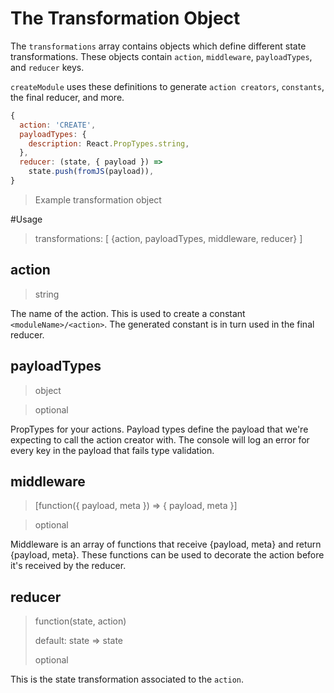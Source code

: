 # The Transformation Object

The `transformations` array contains objects which define different state transformations. These objects contain `action`, `middleware`, `payloadTypes`, and `reducer` keys. 

`createModule` uses these definitions to generate `action creators`, `constants`, the final reducer, and more.

```js
{
  action: 'CREATE',
  payloadTypes: {
    description: React.PropTypes.string,
  },
  reducer: (state, { payload }) =>
    state.push(fromJS(payload)),
}
```
> Example transformation object

#Usage
> transformations: [ {action, payloadTypes, middleware, reducer} ]

## action
> string

The name of the action. This is used to create a constant `<moduleName>/<action>`. The generated constant is in turn used in the final reducer.

## payloadTypes
> object

> optional

PropTypes for your actions. Payload types define the payload that we're expecting to call the action creator with. The console will log an error for every key in the payload that fails type validation.

## middleware
> [function({ payload, meta }) => { payload, meta }]

> optional

Middleware is an array of functions that receive {payload, meta} and return {payload, meta}. These functions can be used to decorate the action before it's received by the reducer.

## reducer
> function(state, action)
> 
> default: state => state
> 
> optional

This is the state transformation associated to the `action`.